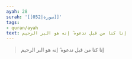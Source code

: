 ```yaml
---
ayah: 28
surah: '[[052|سورة]]'
tags:
- quran/ayah
text: إنا كنا من قبل ندعوه ۖ إنه هو البر الرحيم
---
```

> إنا كنا من قبل ندعوه ۖ إنه هو البر الرحيم
